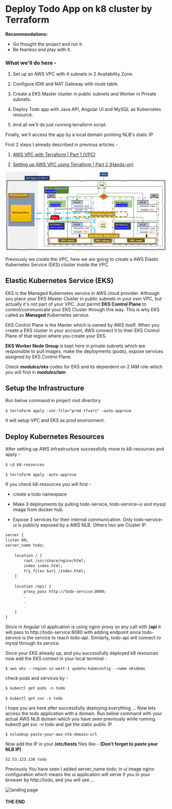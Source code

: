 # Deploy Todo App on k8 cluster by Terraform

**Recommendations:**
- Go thought the project and run it.
- Be fearless and play with it.


### What we'll do here -

1. Set up an AWS VPC with 4 subnets in 2 Availability Zone.

2. Configure IGW and NAT Gateway with route table.

3. Create a EKS Master cluster in public subnets and Worker in Private subnets.

4. Deploy Todo app with Java API, Angular UI and MySQL as Kubernetes resource.

5. And all we'll do just running terraform script.

Finally, we'll access the app by a local domain pointing NLB's static IP

First 2 steps I already described in previous articles -

1. [AWS VPC with Terraform | Part 1 (VPC)](https://www.linkedin.com/pulse/aws-vpc-its-easier-than-you-think-hasan-jaman-nqm4c/)

2. [Setting up AWS VPC using Terraform | Part 2 (Hands-on)](https://www.linkedin.com/pulse/setting-up-aws-vpc-terraform-hasan-jaman-x1pjc/)

![diagram](images/infra-flow-diagram.png)

Previously we create the VPC, here we are going to create a AWS Elastic Kubernetes Service (EKS) cluster inside the VPC.

## Elastic Kubernetes Service (EKS)

EKS is the Managed Kubernetes service in AWS cloud provider. Although you place your EKS Master Cluster in public subnets 
in your own VPC, but actually it's not part of your VPC. Just permit **EKS Control Plane** to control/communicate your EKS 
Cluster through this way. This is why EKS called as **Managed** Kubernetes service.

EKS Control Plane is the Master which is owned by AWS itself. When you create a EKS cluster in your account, AWS connect 
it to their EKS Control Plane of that region where you create your EKS.

**EKS Worker Node Group** is kept here in private subnets which are responsible to pull images, make the deployments (pods), 
expose services assigned by EKS Control Plane.

Check **_modules/eks_** codes for EKS and its dependent on 2 IAM role which  you will find in **_modules/iam_**

## Setup the Infrastructure

Run below command in project root directory

```$ terraform apply -var-file="prod.tfvars" -auto-approve```

It will setup VPC and EKS as prod environment.



## Deploy Kubernetes Resources

After setting up AWS infrastructure successfully move to k8-resources and apply -

```$ cd k8-resources```

```$ terraform apply -auto-approve```

If you check k8-resources you will find -

- create a todo namespace

- Make 3 deployments by pulling todo-service, todo-service-ui and mysql image from docker hub.

- Expose 3 services for their internal communication. Only todo-service-ui is publicly exposed by a AWS NLB. Others two are Cluster IP.
```
server {
listen 80;
server_name todo;

    location / {
        root /usr/share/nginx/html;
        index index.html;
        try_files $uri /index.html;
    }
    
    location /api/ {
        proxy_pass http://todo-service:8080;
        .
        .
        .
    }
}
```

Since in Angular UI application is using nginx proxy so any call with **/api** it will pass to http://todo-service:8080 
with adding endpoint since todo-service is the service to reach todo-api. Similarly, todo-api will connect to mysql through its service.

Since your EKS already up, and you successfully deployed k8 resources now add the EKS context in your local terminal -
```
$ aws eks --region us-west-1 update-kubeconfig --name eksdemo
```
check pods and services by -

```
$ kubectl get pods -n todo

$ kubectl get svc -n todo
```

I hope you are here after successfully deploying everything ... Now lets access the todo application with a domain. Run below command with your actual AWS NLB domain which you have seen previously while running kubectl get svc -n todo and get the static public IP
```
$ nslookup paste-your-aws-nlb-domain-url
```
Now add the IP in your **/etc/hosts** files like - **(Don't forget to paste your NLB IP)**
```
52.53.123.136 todo
```
Previously You have seen I added server_name todo; in ui image nginx configuration which means the ui application will 
serve if you in your browser by http://todo, and you will see ...

![landing page](images/todo-landing-page.png)

#### THE END